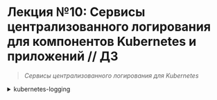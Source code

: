 # **Лекция №10: Сервисы централизованного логирования для компонентов Kubernetes и приложений // ДЗ**
> _Сервисы централизованного логирования для Kubernetes_
<details>
  <summary>kubernetes-logging</summary>

## **Задание:**
Сервисы централизованного логирования для Kubernetes

Цель:
В домашнем задании развернем сервисы для централизованного логирования (EFK/Loki) внутри Kubernetes, научимся отправлять туда структурированные логи продукта и инфраструктурных компонентов, рассмотрим способы визуализировать информацию из логов


Описание/Пошаговая инструкция выполнения домашнего задания:
Все действия описаны в методическом указании.


Критерии оценки:
0 б. - задание не выполнено
1 б. - задание выполнено
2 б. - выполнены все дополнительные задания

---

## **Выполнено:**

### 1. Подготовка Kubernetes кластера

- Поднимаем кластер k8s в yandex-cloud со следующими параметрами:
  - Как минимум 1 нода типа `standard-v2` в группе узлов `default-pool`
  - Как минимум 3 ноды типа `standard-v2` в группе узлов `infra-pool`
~~~bash
cd terraform-k8s
terraform init
terraform plan
terraform apply
~~~

~~~bash
yc managed-kubernetes cluster list-node-groups k8s-4otus
yc managed-kubernetes node-group list
~~~
~~~
+----------------------+----------------------+--------------+----------------------+---------------------+---------+------+
|          ID          |      CLUSTER ID      |     NAME     |  INSTANCE GROUP ID   |     CREATED AT      | STATUS  | SIZE |
+----------------------+----------------------+--------------+----------------------+---------------------+---------+------+
| cat923baqsdrsiilosoh | cate3n1s67rc1lnmknbg | infra-pool   | cl1a1v5ptf3j9fo85vat | 2023-02-25 13:27:54 | RUNNING |    3 |
| catj1ipforjm4reolmda | cate3n1s67rc1lnmknbg | default-pool | cl13es62d7a7s7q9dfgn | 2023-02-25 13:27:54 | RUNNING |    1 |
+----------------------+----------------------+--------------+----------------------+---------------------+---------+------+
~~~

В результате должна получиться следующая конфигурация кластера:
~~~bash
kubectl get nodes -o wide
~~~

~~~
NAME                        STATUS   ROLES    AGE     VERSION   INTERNAL-IP   EXTERNAL-IP     OS-IMAGE             KERNEL-VERSION      CONTAINER-RUNTIME
cl13es62d7a7s7q9dfgn-ewuh   Ready    <none>   2m54s   v1.23.6   10.130.0.25   51.250.43.45    Ubuntu 20.04.4 LTS   5.4.0-124-generic   containerd://1.6.7
cl1a1v5ptf3j9fo85vat-aven   Ready    <none>   2m55s   v1.23.6   10.130.0.22   51.250.44.241   Ubuntu 20.04.4 LTS   5.4.0-124-generic   containerd://1.6.7
cl1a1v5ptf3j9fo85vat-ehif   Ready    <none>   2m57s   v1.23.6   10.130.0.13   51.250.45.6     Ubuntu 20.04.4 LTS   5.4.0-124-generic   containerd://1.6.7
cl1a1v5ptf3j9fo85vat-upaz   Ready    <none>   2m50s   v1.23.6   10.130.0.14   51.250.38.122   Ubuntu 20.04.4 LTS   5.4.0-124-generic   containerd://1.6.7
~~~

Выведем перечень всех нод из `infra-pool` 
~~~bash
yc managed-kubernetes node-group list-nodes infra-pool
~~~

Пометим ноды `infra-pool` тейнтом `node-role=infra:NoSchedule` 
~~~bash
kubectl taint nodes cl1a1v5ptf3j9fo85vat-aven node-role=infra:NoSchedule
kubectl taint nodes cl1a1v5ptf3j9fo85vat-ehif node-role=infra:NoSchedule
kubectl taint nodes  cl1a1v5ptf3j9fo85vat-upaz node-role=infra:NoSchedule
~~~

Проверим `taints` на нодах
~~~bash
kubectl get nodes -o json | jq '.items[].spec.taints'
~~~
~~~
null
[
  {
    "effect": "NoSchedule",
    "key": "node-role",
    "value": "infra"
  }
]
[
  {
    "effect": "NoSchedule",
    "key": "node-role",
    "value": "infra"
  }
]
[
  {
    "effect": "NoSchedule",
    "key": "node-role",
    "value": "infra"
  }
]

~~~

### 2. Установка HipsterShop

Для начала, установим в Kubernetes кластер уже знакомый нам HipsterShop.
~~~bash
kubectl create ns microservices-demo
kubectl apply -f https://raw.githubusercontent.com/express42/otus-platform-snippets/master/Module-02/Logging/microservices-demo-without-resources.yaml \
-n microservices-demo
~~~

Проверим, что все pod развернулись на ноде из default-pool:
~~~bash
kubectl get pods -n microservices-demo -o wide
~~~
~~~
NAME                                     READY   STATUS             RESTARTS        AGE     IP              NODE                        NOMINATED NODE   READINESS GATES
adservice-548889999f-25vd2               0/1     ImagePullBackOff   0               3m53s   10.112.130.15   cl13es62d7a7s7q9dfgn-ewuh   <none>           <none>
cartservice-75cc479cdd-f2dgx             1/1     Running            2 (2m42s ago)   3m54s   10.112.130.10   cl13es62d7a7s7q9dfgn-ewuh   <none>           <none>
checkoutservice-699758c6d9-t25zv         1/1     Running            0               3m55s   10.112.130.5    cl13es62d7a7s7q9dfgn-ewuh   <none>           <none>
currencyservice-7fc9cfc9cf-2bn76         1/1     Running            0               3m54s   10.112.130.11   cl13es62d7a7s7q9dfgn-ewuh   <none>           <none>
emailservice-6c8d49f789-nhjpb            1/1     Running            0               3m55s   10.112.130.4    cl13es62d7a7s7q9dfgn-ewuh   <none>           <none>
frontend-5b8c8bf745-zfp2t                1/1     Running            0               3m55s   10.112.130.7    cl13es62d7a7s7q9dfgn-ewuh   <none>           <none>
loadgenerator-799c7664dd-z6l6f           1/1     Running            4 (118s ago)    3m54s   10.112.130.12   cl13es62d7a7s7q9dfgn-ewuh   <none>           <none>
paymentservice-557f767677-4c99z          1/1     Running            0               3m54s   10.112.130.8    cl13es62d7a7s7q9dfgn-ewuh   <none>           <none>
productcatalogservice-7b69d99c89-4nkdv   1/1     Running            0               3m54s   10.112.130.9    cl13es62d7a7s7q9dfgn-ewuh   <none>           <none>
recommendationservice-7f78d66cc9-4r4jq   1/1     Running            0               3m55s   10.112.130.6    cl13es62d7a7s7q9dfgn-ewuh   <none>           <none>
redis-cart-fd8d87cdb-rrhjf               1/1     Running            0               3m53s   10.112.130.14   cl13es62d7a7s7q9dfgn-ewuh   <none>           <none>
shippingservice-64999cdc59-s2w45         1/1     Running            0               3m54s   10.112.130.13   cl13es62d7a7s7q9dfgn-ewuh   <none>           <none>
~~~

### 3. Установка EFK стека | Helm charts

Начнем с "классического" набора инструментов (ElasticSearch, Fluent Bit, Kibana) и "классического" способа его установки в Kubernetes кластер (Helm).
Рекомендуемый репозиторий с Helm chart для ElasticSearch и Kibana на текущий момент - [https://github.com/elastic/helm-charts](https://github.com/elastic/helm-charts)
Добавим его:
~~~bash
helm repo add elastic https://helm.elastic.co
~~~
И установим нужные нам компоненты, для начала - без какой-либо дополнительной настройки:
~~~bash
kubectl create ns observability
# ElasticSearch
helm upgrade --install elasticsearch elastic/elasticsearch --namespace observability
# Kibana
helm upgrade --install kibana elastic/kibana --namespace observability
# Fluent Bit
helm upgrade --install fluent-bit stable/fluent-bit --namespace observability
~~~

И ловим `403` - `No comments...`
Идем другим путем:
~~~bash
kubectl create ns observability
#helm repo remove elastic 
helm repo add bitnami https://charts.bitnami.com/bitnami
helm repo update bitnami
# ElasticSearch
helm upgrade --install elasticsearch bitnami/elasticsearch --namespace observability
# Kibana
helm upgrade --install kibana bitnami/kibana --namespace observability
~~~

Смотрим, что получилось
~~~bash
kubectl get pods -n observability -o wide
~~~

Всё поставилось так же, на ту же первую ноду `cl13es62d7a7s7q9dfgn-ewuh`
~~~
NAME                           READY   STATUS    RESTARTS   AGE     IP              NODE                        NOMINATED NODE   READINESS GATES
elasticsearch-coordinating-0   0/1     Running   0          2m11s   10.112.131.18   cl13es62d7a7s7q9dfgn-ewuh  <none>           <none>
elasticsearch-coordinating-1   0/1     Running   0          2m11s   10.112.131.20   cl13es62d7a7s7q9dfgn-ewuh  <none>           <none>
elasticsearch-data-0           0/1     Running   0          2m11s   10.112.131.23   cl13es62d7a7s7q9dfgn-ewuh  <none>           <none>
elasticsearch-data-1           0/1     Running   0          2m11s   10.112.131.21   cl13es62d7a7s7q9dfgn-ewuh  <none>           <none>
elasticsearch-ingest-0         0/1     Running   0          2m11s   10.112.131.17   cl13es62d7a7s7q9dfgn-ewuh  <none>           <none>
elasticsearch-ingest-1         0/1     Running   0          2m11s   10.112.131.19   cl13es62d7a7s7q9dfgn-ewuh  <none>           <none>
elasticsearch-master-0         0/1     Running   0          2m11s   10.112.131.22   cl13es62d7a7s7q9dfgn-ewuh  <none>           <none>
elasticsearch-master-1         0/1     Running   0          2m11s   10.112.131.24   cl13es62d7a7s7q9dfgn-ewuh  <none>           <none>
fluent-bit-bpr5l               1/1     Running   0          12m     10.112.131.16   cl13es62d7a7s7q9dfgn-ewuh  <none>           <none>
~~~

Создадим файл `elasticsearch.values.yaml` , будем указывать в этом файле нужные нам values.
Для начала, обратимся к файлу `values.yaml` в и найдем там ключ `tolerations`.

Мы помним, что ноды из infra-pool имеют taint node-role=infra:NoSchedule . Давайте разрешим ElasticSearch запускаться на данных нодах
> elasticsearch.values.yaml
~~~yaml
master:
  tolerations: &tolerations
    - key: node-role
      operator: Equal
      value: infra
      effect: NoSchedule

data:
  tolerations:
    *tolerations

coordinating:
  tolerations:
    *tolerations

ingest:
  tolerations:
    *tolerations

metrics:
  tolerations:
    *tolerations
~~~

Обновим установку:
~~~bash
helm upgrade --install elasticsearch bitnami/elasticsearch --namespace observability \
-f elasticsearch.values.yaml
~~~

Теперь ElasticSearch может запускаться на нодах из `infra-pool`, но это не означает, что он должен это делать.
Исправим этот момент и добавим в `elasticsearch.values.yaml` `NodeSelector`, определяющий, на каких нодах мы можем запускать наши
pod.
~~~bash
yc managed-kubernetes node-group list
~~~
~~~yaml
master:
  nodeSelector: &nodeSelector
    yandex.cloud/node-group-id: cat923baqsdrsiilosoh
~~~

Корректируем соответственно `elasticsearch.values.yaml` для всех компонент `ElasticSearch` и перезапускаем деплой: 
~~~bash
kubectl create ns observability
helm uninstall elasticsearch --namespace observability
helm upgrade --install elasticsearch bitnami/elasticsearch --namespace observability \
-f elasticsearch.values.yaml
~~~

Смотрим, что получилось:
~~~bash
kubectl get pods -n observability -o wide -l app.kubernetes.io/component=master
~~~
~~~
NAME                     READY   STATUS    RESTARTS   AGE   IP              NODE                        NOMINATED NODE   READINESS GATES
elasticsearch-master-0   1/1     Running   0          20m   10.112.129.12   cl1a1v5ptf3j9fo85vat-aven   <none>           <none>
elasticsearch-master-1   1/1     Running   0          22m   10.112.128.11   cl1a1v5ptf3j9fo85vat-ehif   <none>           <none>
elasticsearch-master-2   1/1     Running   0          24m   10.112.131.8    cl1a1v5ptf3j9fo85vat-upaz   <none>           <none>
~~~

### 4. Установка nginx-ingress | Самостоятельное задание

~~~bash
yc managed-kubernetes cluster list
~~~
~~~bash
helm repo add ingress-nginx https://kubernetes.github.io/ingress-nginx
helm repo update ingress-nginx
~~~
~~~bash
kubectl create ns nginx-ingress
helm upgrade --install nginx-ingress-release ingress-nginx/ingress-nginx \
 --namespace=nginx-ingress --version="4.4.2" \
 -f nginx.values.yaml
~~~
~~~bash
kubectl get pods -n nginx-ingress -o wide
~~~
~~~
NAME                                                              READY   STATUS    RESTARTS   AGE     IP              NODE                        NOMINATED NODE   READINESS GATES
nginx-ingress-release-ingress-nginx-controller-6d899c65c6-4bpm4   1/1     Running   0          3m49s   10.112.131.50   cl1a1v5ptf3j9fo85vat-upaz   <none>           <none>
nginx-ingress-release-ingress-nginx-controller-6d899c65c6-4gr25   1/1     Running   0          3m49s   10.112.128.60   cl1a1v5ptf3j9fo85vat-ehif   <none>           <none>
nginx-ingress-release-ingress-nginx-controller-6d899c65c6-h7gn4   1/1     Running   0          3m49s   10.112.129.53   cl1a1v5ptf3j9fo85vat-aven   <none>           <none>
~~~
~~~bash
kubectl get svc -n nginx-ingress
~~~
~~~bash
kubectl get svc -n observability
~~~
~~~bash
# Kibana
helm upgrade --install kibana bitnami/kibana --namespace observability \
  --set "elasticsearch.hosts[0]=elasticsearch,elasticsearch.port=9200" -f kibana.values.yaml
~~~

Попробуем создать `index pattern` , и увидим, что в ElasticSearch пока что не обнаружено никаких данных:
![img.png](img.png))

Посмотрим в логи решения, которое отвечает за отправку логов (Fluent Bit) и увидим следующие строки:
~~~bash
kubectl logs -n observability -l app=fluent-bit --tail 3
~~~
~~~
[2023/02/25 19:55:40] [ warn] net_tcp_fd_connect: getaddrinfo(host='fluentd'): Name or service not known
[2023/02/25 19:55:40] [error] [out_fw] no upstream connections available
[2023/02/25 19:55:40] [ warn] [engine] failed to flush chunk '1-1677333615.980802731.flb', retry in 239 seconds: task_id=22, input=tail.0 > output=forward.0
~~~

### 5.Fluent Bit

Попробуем исправить проблему. Создадим файл `fluentbit.values.yaml` и добавим туда:
~~~yaml
config:
  outputs: |
    [OUTPUT]
        Name  es
        Match *
        Host  elasticsearch
        Port  9200

nodeSelector: &nodeSelector
  yandex.cloud/node-group-id: cat923baqsdrsiilosoh

tolerations: &tolerations
  - key: node-role
    operator: Equal
    value: infra
    effect: NoSchedule
~~~

Запускаем деплой `NotDeprecated` версии чарта: 
~~~bash
helm repo add fluent https://fluent.github.io/helm-charts
helm upgrade --install fluent-bit fluent/fluent-bit \
 --namespace observability -f fluentbit.values.yaml
~~~

Ловим в подах `fluent` ошибки 2х видов:
~~~
{"error":{"root_cause":[{"type":"illegal_argument_exception","reason":"Action/metadata line [1] contains an unknown parameter [_type]"}],"type":"illegal_argument_exception","reason":"Action/metadata line [1] contains an unknown parameter [_type]"},"status":400}
~~~
~~~
[error] [engine] chunk '1-1677401624.242975823.flb' cannot be retried: task_id=0, input=tail.0 > output=es.0 
~~~

Приводим `fluentbit.values.yaml` в соответствии с рекомендациями:
>https://docs.fluentbit.io/manual/pipeline/outputs/elasticsearch
 
> https://github.com/fluent/fluent-bit/issues/4386.you

к виду:
~~~yaml
config:
  outputs: |
    [OUTPUT]
        Name  es
        Match *
        Host  elasticsearch
        Port  9200
        Suppress_Type_Name On
        Replace_Dots    On

nodeSelector: &nodeSelector
  yandex.cloud/node-group-id: cat923baqsdrsiilosoh

tolerations: &tolerations
  - key: node-role
    operator: Equal
    value: infra
    effect: NoSchedule
~~~

и производим передеплой `fluent-bit`:
~~~bash
helm upgrade --install fluent-bit fluent/fluent-bit \
--namespace observability -f fluentbit.values.yaml
~~~

Попробуем повторно создать 'index pattern' . В этот раз ситуация изменилась, и какие-то индексы в ElasticSearch уже есть:
![img_1.png](img_1.png)

После установки можно заметить, что в ElasticSearch не попадают логи нашего приложения, т.к. `fluentbit` не продеплоился на все ноды.
Исключаем секцию из `fluentbit.values.yaml`
~~~yaml
nodeSelector: &nodeSelector
yandex.cloud/node-group-id: cat923baqsdrsiilosoh
~~~
И приводим к виду:
~~~yaml
config:
  outputs: |
    [OUTPUT]
        Name es
        Match kube.*
        Host elasticsearch
        Port  9200
        Logstash_Format On
        Retry_Limit False
        Suppress_Type_Name On
        Replace_Dots    On

    [OUTPUT]
        Name es
        Match host.*
        Host elasticsearch
        Port  9200
        Logstash_Format On
        Logstash_Prefix node
        Retry_Limit False
        Suppress_Type_Name On
        Replace_Dots    On

tolerations: &tolerations
  - key: node-role
    operator: Equal
    value: infra
    effect: NoSchedule
~~~

и производим передеплой `fluent-bit`:
~~~bash
helm upgrade --install fluent-bit fluent/fluent-bit \
--namespace observability -f fluentbit.values.yaml
~~~

Проверяем:
~~~bash
kubectl get pod -n observability -l app.kubernetes.io/instance=fluent-bit -o wide
~~~
~~~
NAME               READY   STATUS    RESTARTS   AGE    IP              NODE                        NOMINATED NODE   READINESS GATES
fluent-bit-4tv67   1/1     Running   0          2m8s   10.112.129.43   cl1a1v5ptf3j9fo85vat-aven   <none>           <none>
fluent-bit-6jhp6   1/1     Running   0          9s     10.112.130.93   cl13es62d7a7s7q9dfgn-ewuh   <none>           <none>
fluent-bit-fnn4p   1/1     Running   0          41s    10.112.131.40   cl1a1v5ptf3j9fo85vat-upaz   <none>           <none>
fluent-bit-lzsrn   1/1     Running   0          92s    10.112.128.50   cl1a1v5ptf3j9fo85vat-ehif   <none>           <none>
~~~

### 6. Мониторинг ElasticSearch

Помимо установки ElasticSearch, важно отслеживать его показатели и вовремя понимать, что пора предпринять какие-либо действия. Для
мониторинга ElasticSearch будем использовать следующий 
- Установим `prometheus-operator` в namespace `observability`
~~~bash
helm repo add prometheus-community https://prometheus-community.github.io/helm-charts
helm upgrade --install prometheus-operator prometheus-community/kube-prometheus-stack -n observability \
 -f prometheus.values.yaml
~~~

- Установим упомянутый выше `exporter`:
~~~bash
helm upgrade --install elasticsearch-exporter prometheus-community/prometheus-elasticsearch-exporter \
  --set es.uri=http://elasticsearch:9200 \
  --set serviceMonitor.enabled=true \
  --namespace=observability
~~~

Проверяем:
- http://prometheus.51.250.37.134.nip.io
![img_2.png](img_2.png)

- http://grafana.51.250.37.134.nip.io
![img_4.png](img_4.png)

Импортируем в Grafana один из популярных [Dashboard c ID: 4358](https://grafana.com/grafana/dashboards/4358) exporter, содержащий визуализацию основных собираемых метрик:
![img_3.png](img_3.png)


Проверим, что метрики действительно собираются корректно. Сделаем drain одной из нод infra-pool:
~~~bash
yc managed-kubernetes node-group list-nodes infra-pool
~~~
~~~
+--------------------------------+---------------------------+--------------------------------+-------------+--------+
|         CLOUD INSTANCE         |      KUBERNETES NODE      |           RESOURCES            |    DISK     | STATUS |
+--------------------------------+---------------------------+--------------------------------+-------------+--------+
| ef3gb6f619l9dhl2hi5q           | cl1a1v5ptf3j9fo85vat-aven | 2 100% core(s), 8.0 GB of      | 30.0 GB hdd | READY  |
| RUNNING_ACTUAL                 |                           | memory                         |             |        |
| ef312vreo7kqp9nlgsl1           | cl1a1v5ptf3j9fo85vat-ehif | 2 100% core(s), 8.0 GB of      | 30.0 GB hdd | READY  |
| RUNNING_ACTUAL                 |                           | memory                         |             |        |
| ef3abftla4t8jtekqu6o           | cl1a1v5ptf3j9fo85vat-upaz | 2 100% core(s), 8.0 GB of      | 30.0 GB hdd | READY  |
| RUNNING_ACTUAL                 |                           | memory                         |             |        |
+--------------------------------+---------------------------+--------------------------------+-------------+--------+
~~~
~~~bash
kubectl drain cl1a1v5ptf3j9fo85vat-aven --ignore-daemonsets --delete-emptydir-data
~~~
Статус Cluster Health остался зеленым, но количество нод в кластере уменьшилось до двух штук. При этом, кластер сохранил полную
работоспособность.
![img_5.png](img_5.png)

Попробуем сделать drain второй ноды из infra-pool, и увидим что не [PDB](https://kubernetes.io/docs/tasks/run-application/configure-pdb/)
дает этого сделать.
>https://kubernetes.io/docs/tasks/run-application/configure-pdb/
~~~bash
kubectl drain cl1a1v5ptf3j9fo85vat-ehif --ignore-daemonsets --delete-emptydir-data
~~~

Вернем ноды в исходное состояние:
~~~bash
kubectl uncordon cl1a1v5ptf3j9fo85vat-aven
kubectl uncordon cl1a1v5ptf3j9fo85vat-ehif
~~~

После экспериментов у нас не рабоает один из экземпляров core-dns
~~~bash
kubectl describe pod/coredns-d64bfb745-wcrk4 -n kube-system
~~~
~~~
...
Events:
Type     Reason             Age                 From                Message
  ----     ------             ----                ----                -------
Normal   NotTriggerScaleUp  2m58s               cluster-autoscaler  pod didn't trigger scale-up:
Warning  FailedScheduling   59s (x3 over 3m8s)  default-scheduler   0/4 nodes are available: 1 node(s) didn't match pod topology spread constraints, 3 node(s) had taint {node-role: infra}, that the pod didn't tolerate.
~~~

Лечим:
~~~bash
kubectl taint nodes cl1a1v5ptf3j9fo85vat-aven node-role=infra:NoSchedule-
kubectl taint nodes cl1a1v5ptf3j9fo85vat-ehif node-role=infra:NoSchedule-
kubectl taint nodes  cl1a1v5ptf3j9fo85vat-upaz node-role=infra:NoSchedule-
sleep 15
kubectl taint nodes cl1a1v5ptf3j9fo85vat-aven node-role=infra:NoSchedule
kubectl taint nodes cl1a1v5ptf3j9fo85vat-ehif node-role=infra:NoSchedule
kubectl taint nodes  cl1a1v5ptf3j9fo85vat-upaz node-role=infra:NoSchedule
~~~

### 7. EFK | nginx ingress

Попробуем найти в Kibana логи `nginx-ingress` (например, полнотекстовым поиском по слову `nginx` ) и обнаружим, что они отсутствуют.
Приводим `nginx.values.yaml` к виду:
~~~yaml
...
  config:
    log-format-escape-json: "true"
    log-format-upstream: '{"time_local": "$time_local", "proxy_protocol_addr": "$proxy_protocol_addr",
        "remote_addr": "$remote_addr", "proxy_add_x_forwarded_for": "$proxy_add_x_forwarded_for", 
        "remote_user": "$remote_user", "request" : "$request", "body_bytes_sent": "$body_bytes_sent", 
        "http_referer":  "$http_referer", "http_user_agent": "$http_user_agent", 
        "proxy_upstream_name": "$proxy_upstream_name", "upstream_addr": "$upstream_addr",  
        "upstream_response_length": "$upstream_response_length", "upstream_response_time": "$upstream_response_time", 
        "upstream_status": "$upstream_status"}'
...
~~~

Перезапускаем передеплой `nginx-ingress-release`, проверяем:
![img_6.png](img_6.png)
![img_7.png](img_7.png)


Теперь, когда мы научились собирать логи с nginx-ingress и смогли их структурировать, можно опробовать возможности Kibana для визуализации. Перейдем на вкладку Visualize и создадим новую визуализацию с типом
`TSVB`.
Для этого нам понадобится применить следующий KQL фильтр:
~~~kql
kubernetes.labels.app_kubernetes_io/name: ingress-nginx
~~~

Cоздадим визуализации для отображения запросов к nginx-ingress со статусами:
- 200-299
- 300-399
- 400-499
- 500+

![img_8.png](img_8.png)

Экспортируем получившиеся визуализации и Dashboard в файл [export.ndjson](export.ndjson)
![img_9.png](img_9.png)


### 8. Loki

Задачи:
 - Установить Loki в namespace `observability`, используя любой из [доступных способов](https://grafana.com/docs/loki/latest/installation/). Должны быть установлены непосредственно `Loki` и `Promtail`
 - Модифицировать конфигурацию `prometheus-operator` таким образом, чтобы `datasource` Loki создавался сразу после установки оператора
 - Итоговый файл `prometheus-operator.values.yaml` выложить в репозиторий в директорию `kubernetes-logging`

- Установка
~~~bash
helm repo add grafana https://grafana.github.io/helm-charts
helm repo update grafana
helm upgrade --install loki grafana/loki-distributed -n observability -f loki.values.yaml
helm upgrade --install promtail grafana/promtail -n observability -f promtail.values.yaml
~~~


- Loki | Datasource
![img_10.png](img_10.png)

- Loki | ingress-nginx
![img_11.png](img_11.png)

Loki, аналогично ElasticSearch умеет разбирать JSON лог по ключам, но, к сожалению, фильтрация по данным ключам на текущий момент не работает:
![img_12.png](img_12.png)

- Loki | Визуализация
Создадим Dashboard, на котором одновременно выведем метрики ingress-nginx и его логи:
  
  - Убедимся, что вместе с `ingress-nginx` устанавливается 'serviceMonitor', и `Prometheus` "видит" его:
  ![img_13.png](img_13.png)

  - Создадим в `Grafana` новый Dashboard. 
    - Добавим для него следующие [переменные](https://github.com/kubernetes/ingress-nginx/blob/master/deploy/grafana/dashboards/nginx.json) 
    (взяты из [официального Dashboard](https://github.com/kubernetes/ingress-nginx/blob/master/deploy/grafana/dashboards/nginx.json) nginx-ingress):
    - Создадим новую панель и добавьте туда следующую [query](взято из официального Dashboard для nginx-ingress)
    ~~~promql
    sum(rate(nginx_ingress_controller_requests{controller_pod=~"$controller",controller_class=~"$controller_class",namespace=~"$namespace",ingress=~"$ingress",status!~"[4-5].*"}[1m])) by (ingress) / sum(rate(nginx_ingress_controller_requests{controller_pod=~"$controller",controller_class=~"$controller_class",namespace=~"$namespace",ingress=~"$ingress"}[1m])) by (ingress)
    ~~~
    - Аналогичным образом добавим панель, позволяющую оценить количество запросов к nginx-ingress в секунду
    - Добавим панель с логами и укажем для нее следующие настройки Query:

![img_15.png](img_15.png)

Итоговый Dashboard:

![img_16.png](img_16.png)

Выгрузим из Grafana JSON с финальным Dashboard и поместим его в [nginx-ingress.json](nginx-ingress.json)

### 9. Host logging | Задание со ⭐
На текущий момент мы лишены возможности централизованного просмотра логов с виртуальных машин, на которых запущен Kubernetes.
Модернизируем конфигурацию `nodes-logging/fluent-bit` таким образом, чтобы данные логи отображались в ElasticSearch.
~~~
config:
  inputs: |
    [INPUT]
        Name systemd
        Tag node.*
        Path /journal
        Read_From_Tail On
...
~~~

Деплоим
~~~bash
helm upgrade --install fluent-bit fluent/fluent-bit \
--namespace observability -f nodes-logging/fluentbit.values.yaml
~~~

Проверяем:
![img_17.png](img_17.png)

### 10. Audit logging | Задание со ⭐
Еще один важный тип логов, который рекомендуется собирать и хранить логи [аудита](https://kubernetes.io/docs/tasks/debug-application-cluster/audit/) 
Получить их в GKE (Yandex) сложнее, чем в self-hosted кластерах из-за того, что доступ к master нодам, на которых запущен kube-apiserver, отсутствует.
Поэтому нужно развернуть self-hosted кластер и настроить сбор аудит логов.
> https://kubernetes.io/docs/tasks/debug-application-cluster/audit/

Создадим файл с Audit policy `audit-policy.yaml`
~~~yaml
# Log all requests at the Metadata level.
apiVersion: audit.k8s.io/v1
kind: Policy
rules:
  - level: Metadata
~~~

Запустим кластер с базе kind c дополнительными параметрами для `kube-apiserver`
~~~
--audit-policy-file=/etc/kubernetes/audit-policy.yaml \
--audit-log-path=/var/log/kubernetes/audit/audit.log
~~~
~~~bash
cd audit-logging/
kind create cluster --config kind-config.yaml
~~~

Проверим формирование логов аудита
~~~bash
docker exec kind-control-plane cat /var/log/kubernetes/kube-apiserver-audit.log | head -2
~~~
~~~json
{"kind":"Event","apiVersion":"audit.k8s.io/v1","level":"Metadata","auditID":"8a263a99-cd22-4647-aaee-4f554138f234","stage":"RequestReceived","requestURI":"/apis/flowcontrol.apiserver.k8s.io/v1beta2/flowschemas?limit=500\u0026resourceVersion=0","verb":"list","user":{"username":"system:apiserver","uid":"337a90c2-2a6a-4d4d-867d-2455cea4b2ed","groups":["system:masters"]},"sourceIPs":["::1"],"userAgent":"kube-apiserver/v1.24.0 (linux/amd64) kubernetes/4ce5a89","objectRef":{"resource":"flowschemas","apiGroup":"flowcontrol.apiserver.k8s.io","apiVersion":"v1beta2"},"requestReceivedTimestamp":"2023-03-03T10:33:04.606133Z","stageTimestamp":"2023-03-03T10:33:04.606133Z"}
~~~
~~~json
{"kind":"Event","apiVersion":"audit.k8s.io/v1","level":"Metadata","auditID":"6e876c1a-fd71-49ac-a25b-d915184ce1af","stage":"RequestReceived","requestURI":"/api/v1/services?limit=500\u0026resourceVersion=0","verb":"list","user":{"username":"system:node:kind-control-plane","groups":["system:nodes","system:authenticated"]},"sourceIPs":["fc00:f853:ccd:e793::3"],"userAgent":"kubelet/v1.24.0 (linux/amd64) kubernetes/4ce5a89","objectRef":{"resource":"services","apiVersion":"v1"},"requestReceivedTimestamp":"2023-03-03T10:33:04.607870Z","stageTimestamp":"2023-03-03T10:33:04.607870Z"}
~~~

# **Полезное:**

- https://registry.tfpla.net/providers/yandex-cloud/yandex/latest/docs/resources/kubernetes_node_group#node_taints
- https://cloud.yandex.ru/docs/managed-kubernetes/api-ref/NodeGroup/
- https://kubernetes.io/docs/concepts/scheduling-eviction/topology-spread-constraints/#spread-constraints-for-pods
- https://blog.kubecost.com/blog/kubernetes-taints/
- https://docs.comcloud.xyz/
- https://kind.sigs.k8s.io/docs/user/auditing/


~~~bash
yc managed-kubernetes cluster stop k8s-4otus
~~~

~~~bash
yc managed-kubernetes cluster start k8s-4otus
~~~


</details>
